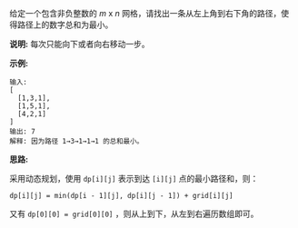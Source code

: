 给定一个包含非负整数的 *m* x *n* 网格，请找出一条从左上角到右下角的路径，使得路径上的数字总和为最小。

**说明:** 每次只能向下或者向右移动一步。

**示例:**

```
输入:
[
  [1,3,1],
  [1,5,1],
  [4,2,1]
]
输出: 7
解释: 因为路径 1→3→1→1→1 的总和最小。
```

**思路:**

采用动态规划，使用 `dp[i][j]` 表示到达 `[i][j]` 点的最小路径和，则：

`dp[i][j] = min(dp[i - 1][j], dp[i][j - 1]) + grid[i][j]`


又有 `dp[0][0] = grid[0][0]` ，则从上到下，从左到右遍历数组即可。
